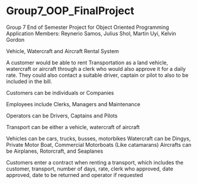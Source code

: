 # Group7_OOP_FinalProject
Group 7 End of Semester Project for Object Oriented Programming Application
Members: Reynerio Samos, Julius Shol, Martin Uyi, Kelvin Gordon

Vehicle, Watercraft and Aircraft Rental System

A customer would be able to rent Transportation as a land vehicle, watercraft or aircraft through a clerk who would also approve it for a daily rate.
They could also contact a suitable driver, captain or pilot to also to be included in the bill.


Customers can be individuals or Companies

Employees include Clerks, Managers and Maintenance

Operators can be Drivers, Captains and Pilots

Transport can be either a vehicle, watercraft of aircraft

Vehicles can be cars, trucks, busses, motorbikes
Watercraft can be Dingys, Private Motor Boat, Commercial Motorboats (Like catamarans)
Aircrafts can be Airplanes, Rotorcraft, and Seaplanes

Customers enter a contract when renting a transport, which includes
the customer, transport, number of days, rate, clerk who approved, date approved, date to be returned and operator if requested
